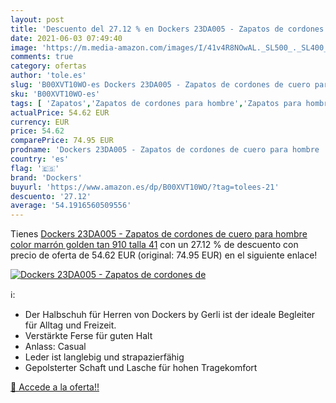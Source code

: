 ```yaml
---
layout: post
title: 'Descuento del 27.12 % en Dockers 23DA005 - Zapatos de cordones de'
date: 2021-06-03 07:49:40
image: 'https://m.media-amazon.com/images/I/41v4R8NOwAL._SL500_._SL400_.jpg'
comments: true
category: ofertas
author: 'tole.es'
slug: 'B00XVT10WO-es Dockers 23DA005 - Zapatos de cordones de cuero para hombre...'
sku: 'B00XVT10WO-es'
tags: [ 'Zapatos','Zapatos de cordones para hombre','Zapatos para hombre','Zapatos y complementos','dockers','zapatos', ]
actualPrice: 54.62 EUR
currency: EUR
price: 54.62
comparePrice: 74.95 EUR
prodname: 'Dockers 23DA005 - Zapatos de cordones de cuero para hombre  color marrón  golden tan 910   talla 41'
country: 'es'
flag: '🇪🇸'
brand: 'Dockers'
buyurl: 'https://www.amazon.es/dp/B00XVT10WO/?tag=tolees-21'
descuento: '27.12'
average: '54.1916560509556'
---
```


Tienes [Dockers 23DA005 - Zapatos de cordones de cuero para hombre  color marrón  golden tan 910   talla 41](https://www.amazon.es/dp/B00XVT10WO/?tag=tolees-21) con un 27.12 % de descuento con precio de oferta de 54.62 EUR (original: 74.95 EUR) en el siguiente enlace!

[![Dockers 23DA005 - Zapatos de cordones de](https://m.media-amazon.com/images/I/41v4R8NOwAL._SL500_._SL400_.jpg)](https://www.amazon.es/dp/B00XVT10WO/?tag=tolees-21)

ℹ️:

- Der Halbschuh für Herren von Dockers by Gerli ist der ideale Begleiter für Alltag und Freizeit.
- Verstärkte Ferse für guten Halt
- Anlass: Casual
- Leder ist langlebig und strapazierfähig
- Gepolsterter Schaft und Lasche für hohen Tragekomfort

[🛒 Accede a la oferta!!](https://www.amazon.es/dp/B00XVT10WO/?tag=tolees-21)
